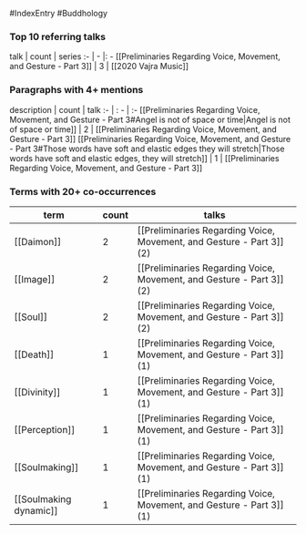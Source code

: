 #IndexEntry #Buddhology

### Top 10 referring talks
talk | count | series
:- | - |: -
[[Preliminaries Regarding Voice, Movement, and Gesture - Part 3]] | 3 | [[2020 Vajra Music]]

### Paragraphs with 4+ mentions
description | count | talk
:- | : - | :-
[[Preliminaries Regarding Voice, Movement, and Gesture - Part 3#Angel is not of space or time\|Angel is not of space or time]] | 2 | [[Preliminaries Regarding Voice, Movement, and Gesture - Part 3]]
[[Preliminaries Regarding Voice, Movement, and Gesture - Part 3#Those words have soft and elastic edges they will stretch\|Those words have soft and elastic edges, they will stretch]] | 1 | [[Preliminaries Regarding Voice, Movement, and Gesture - Part 3]]

### Terms with 20+ co-occurrences
term | count | talks
-|-|-
[[Daimon]] | 2 | <span class="counts">[[Preliminaries Regarding Voice, Movement, and Gesture - Part 3]] (2)</span> 
[[Image]] | 2 | <span class="counts">[[Preliminaries Regarding Voice, Movement, and Gesture - Part 3]] (2)</span> 
[[Soul]] | 2 | <span class="counts">[[Preliminaries Regarding Voice, Movement, and Gesture - Part 3]] (2)</span> 
[[Death]] | 1 | <span class="counts">[[Preliminaries Regarding Voice, Movement, and Gesture - Part 3]] (1)</span> 
[[Divinity]] | 1 | <span class="counts">[[Preliminaries Regarding Voice, Movement, and Gesture - Part 3]] (1)</span> 
[[Perception]] | 1 | <span class="counts">[[Preliminaries Regarding Voice, Movement, and Gesture - Part 3]] (1)</span> 
[[Soulmaking]] | 1 | <span class="counts">[[Preliminaries Regarding Voice, Movement, and Gesture - Part 3]] (1)</span> 
[[Soulmaking dynamic]] | 1 | <span class="counts">[[Preliminaries Regarding Voice, Movement, and Gesture - Part 3]] (1)</span> 

